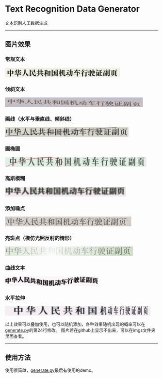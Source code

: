 # Text Recognition Data Generator
文本识别人工数据生成 

---
## 图片效果

### 常规文本
![](imgs/normal.jpg)

### 倾斜文本
![](imgs/skew.jpg)

### 画线（水平与垂直线、倾斜线）
![](imgs/line.jpg)

### 画椭圆
![](imgs/ellipse.jpg)

### 高斯模糊
![](imgs/gaussian.jpg)

### 添加噪点
![](imgs/noise.jpg)

### 亮斑点（模仿光照反射的情形）
![](imgs/bright_point.jpg)

### 曲线文本
![](imgs/sin.jpg)

### 水平拉伸
![](imgs/distortion.jpg)

以上效果可以叠加使用，也可以随机添加，各种效果随机出现的概率可以在[generate.py](generate.py)的第24行修改。
图片若在github上显示不出来，可以在imgs文件夹里面查看。

---
## 使用方法
使用很简单，[generate.py](generate.py)最后有使用的demo。
